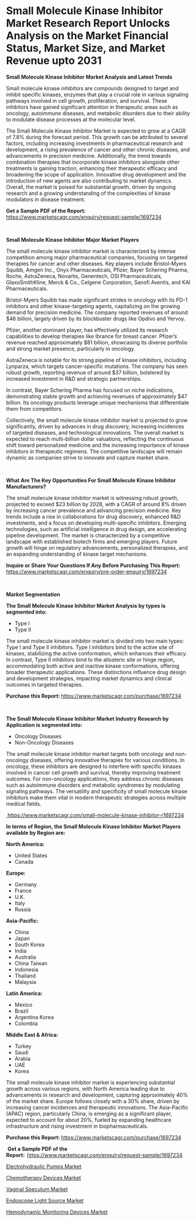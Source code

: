 <p><h1>Small Molecule Kinase Inhibitor Market Research Report Unlocks Analysis on the Market Financial Status, Market Size, and Market Revenue upto 2031</h1></p><p><strong>Small Molecule Kinase Inhibitor Market Analysis and Latest Trends</strong></p>
<p><p>Small molecule kinase inhibitors are compounds designed to target and inhibit specific kinases, enzymes that play a crucial role in various signaling pathways involved in cell growth, proliferation, and survival. These inhibitors have gained significant attention in therapeutic areas such as oncology, autoimmune diseases, and metabolic disorders due to their ability to modulate disease processes at the molecular level.</p><p>The Small Molecule Kinase Inhibitor Market is expected to grow at a CAGR of 7.8% during the forecast period. This growth can be attributed to several factors, including increasing investments in pharmaceutical research and development, a rising prevalence of cancer and other chronic diseases, and advancements in precision medicine. Additionally, the trend towards combination therapies that incorporate kinase inhibitors alongside other treatments is gaining traction, enhancing their therapeutic efficacy and broadening the scope of application. Innovative drug development and the introduction of new agents are also contributing to market dynamics. Overall, the market is poised for substantial growth, driven by ongoing research and a growing understanding of the complexities of kinase modulators in disease treatment.</p></p>
<p><strong>Get a Sample PDF of the Report:&nbsp;</strong> <a href="https://www.marketscagr.com/enquiry/request-sample/1697234?utm_campaign=1739&utm_medium=2&utm_source=Github&utm_content=ia&utm_term=20102024&utm_id=small-molecule-kinase-inhibitor">https://www.marketscagr.com/enquiry/request-sample/1697234</a></p>
<p>&nbsp;</p>
<p><strong>Small Molecule Kinase Inhibitor Major Market Players</strong></p>
<p><p>The small molecule kinase inhibitor market is characterized by intense competition among major pharmaceutical companies, focusing on targeted therapies for cancer and other diseases. Key players include Bristol-Myers Squibb, Amgen Inc., Onyx Pharmaceuticals, Pfizer, Bayer Schering Pharma, Roche, AstraZeneca, Novartis, Genentech, OSI Pharmaceuticals, GlaxoSmithKline, Merck & Co., Celgene Corporation, Sanofi Aventis, and KAI Pharmaceuticals.</p><p>Bristol-Myers Squibb has made significant strides in oncology with its PD-1 inhibitors and other kinase-targeting agents, capitalizing on the growing demand for precision medicine. The company reported revenues of around $46 billion, largely driven by its blockbuster drugs like Opdivo and Yervoy.</p><p>Pfizer, another dominant player, has effectively utilized its research capabilities to develop therapies like Ibrance for breast cancer. Pfizer’s revenue reached approximately $81 billion, showcasing its diverse portfolio and strong market presence, particularly in oncology.</p><p>AstraZeneca is notable for its strong pipeline of kinase inhibitors, including Lynparza, which targets cancer-specific mutations. The company has seen robust growth, reporting revenue of around $37 billion, bolstered by increased investment in R&D and strategic partnerships.</p><p>In contrast, Bayer Schering Pharma has focused on niche indications, demonstrating stable growth and achieving revenues of approximately $47 billion. Its oncology products leverage unique mechanisms that differentiate them from competitors.</p><p>Collectively, the small molecule kinase inhibitor market is projected to grow significantly, driven by advances in drug discovery, increasing incidences of targeted diseases, and technological innovations. The overall market is expected to reach multi-billion dollar valuations, reflecting the continuous shift toward personalized medicine and the increasing importance of kinase inhibitors in therapeutic regimens. The competitive landscape will remain dynamic as companies strive to innovate and capture market share.</p></p>
<p>&nbsp;</p>
<p><strong>What Are The Key Opportunities For Small Molecule Kinase Inhibitor Manufacturers?</strong></p>
<p><p>The small molecule kinase inhibitor market is witnessing robust growth, projected to exceed $23 billion by 2028, with a CAGR of around 8% driven by increasing cancer prevalence and advancing precision medicine. Key trends include a rise in collaborations for drug discovery, enhanced R&D investments, and a focus on developing multi-specific inhibitors. Emerging technologies, such as artificial intelligence in drug design, are accelerating pipeline development. The market is characterized by a competitive landscape with established biotech firms and emerging players. Future growth will hinge on regulatory advancements, personalized therapies, and an expanding understanding of kinase target mechanisms.</p></p>
<p><strong>Inquire or Share Your Questions If Any Before Purchasing This Report:</strong> <a href="https://www.marketscagr.com/enquiry/pre-order-enquiry/1697234?utm_campaign=1739&utm_medium=2&utm_source=Github&utm_content=ia&utm_term=20102024&utm_id=small-molecule-kinase-inhibitor">https://www.marketscagr.com/enquiry/pre-order-enquiry/1697234</a></p>
<p>&nbsp;</p>
<p><strong>Market Segmentation</strong></p>
<p><strong>The Small Molecule Kinase Inhibitor Market Analysis by types is segmented into:</strong></p>
<p><ul><li>Type I</li><li>Type II</li></ul></p>
<p><p>The small molecule kinase inhibitor market is divided into two main types: Type I and Type II inhibitors. Type I inhibitors bind to the active site of kinases, stabilizing the active conformation, which enhances their efficacy. In contrast, Type II inhibitors bind to the allosteric site or hinge region, accommodating both active and inactive kinase conformations, offering broader therapeutic applications. These distinctions influence drug design and development strategies, impacting market dynamics and clinical outcomes in targeted therapies.</p></p>
<p><strong>Purchase this Report:&nbsp;</strong><a href="https://www.marketscagr.com/purchase/1697234?utm_campaign=1739&utm_medium=2&utm_source=Github&utm_content=ia&utm_term=20102024&utm_id=small-molecule-kinase-inhibitor">https://www.marketscagr.com/purchase/1697234</a></p>
<p>&nbsp;</p>
<p><strong>The Small Molecule Kinase Inhibitor Market Industry Research by Application is segmented into:</strong></p>
<p><ul><li>Oncology Diseases</li><li>Non-Oncology Diseases</li></ul></p>
<p><p>The small molecule kinase inhibitor market targets both oncology and non-oncology diseases, offering innovative therapies for various conditions. In oncology, these inhibitors are designed to interfere with specific kinases involved in cancer cell growth and survival, thereby improving treatment outcomes. For non-oncology applications, they address chronic diseases such as autoimmune disorders and metabolic syndromes by modulating signaling pathways. The versatility and specificity of small molecule kinase inhibitors make them vital in modern therapeutic strategies across multiple medical fields.</p></p>
<p><a href="https://www.marketscagr.com/small-molecule-kinase-inhibitor-r1697234?utm_campaign=1739&utm_medium=2&utm_source=Github&utm_content=ia&utm_term=20102024&utm_id=small-molecule-kinase-inhibitor">&nbsp;https://www.marketscagr.com/small-molecule-kinase-inhibitor-r1697234</a></p>
<p><strong>In terms of Region, the Small Molecule Kinase Inhibitor Market Players available by Region are:</strong></p>
<p>
    <p> <strong> North America: </strong>
        <ul>
            <li>United States</li>
            <li>Canada</li>
        </ul>
        </p> 
    <p> <strong> Europe: </strong>
        <ul>
            <li>Germany</li>
            <li>France</li>
            <li>U.K.</li>
            <li>Italy</li>
            <li>Russia</li>
        </ul>
        </p> 
    <p> <strong> Asia-Pacific: </strong>
        <ul>
            <li>China</li>
            <li>Japan</li>
            <li>South Korea</li>
            <li>India</li>
            <li>Australia</li>
            <li>China Taiwan</li>
            <li>Indonesia</li>
            <li>Thailand</li>
            <li>Malaysia</li>
        </ul>
        </p> 
    <p> <strong> Latin America: </strong>
        <ul>
            <li>Mexico</li>
            <li>Brazil</li>
            <li>Argentina Korea</li>
            <li>Colombia</li>
        </ul>
        </p> 
    <p> <strong> Middle East & Africa: </strong>
        <ul>
            <li>Turkey</li>
            <li>Saudi</li>
            <li>Arabia</li>
            <li>UAE</li>
            <li>Korea</li>
        </ul>
    </p>
    </p>
<p><p>The small molecule kinase inhibitor market is experiencing substantial growth across various regions, with North America leading due to advancements in research and development, capturing approximately 40% of the market share. Europe follows closely with a 30% share, driven by increasing cancer incidences and therapeutic innovations. The Asia-Pacific (APAC) region, particularly China, is emerging as a significant player, expected to account for about 20%, fueled by expanding healthcare infrastructure and rising investment in biopharmaceuticals.</p></p>
<p><strong>Purchase this Report: </strong><a href="https://www.marketscagr.com/purchase/1697234?utm_campaign=1739&utm_medium=2&utm_source=Github&utm_content=ia&utm_term=20102024&utm_id=small-molecule-kinase-inhibitor">https://www.marketscagr.com/purchase/1697234</a></p>
<p>&nbsp;<strong>Get a Sample PDF of the Report:&nbsp;&nbsp;</strong><a href="https://www.marketscagr.com/enquiry/request-sample/1697234?utm_campaign=1739&utm_medium=2&utm_source=Github&utm_content=ia&utm_term=20102024&utm_id=small-molecule-kinase-inhibitor">https://www.marketscagr.com/enquiry/request-sample/1697234</a></p>
<p><strong></strong></p>
<p><p><a href="https://issuu.com/reportprime-2/docs/electrohydraulic-pumps-market-size-_ea2084fb1a82ff?utm_campaign=1739&utm_medium=2&utm_source=Github&utm_content=ia&utm_term=20102024&utm_id=small-molecule-kinase-inhibitor">Electrohydraulic Pumps Market</a></p><p><a href="https://www.linkedin.com/pulse/sustainability-trends-chemotherapy-devices-industry-market-3x8mc?utm_campaign=1739&utm_medium=2&utm_source=Github&utm_content=ia&utm_term=20102024&utm_id=small-molecule-kinase-inhibitor">Chemotherapy Devices Market</a></p><p><a href="https://www.linkedin.com/pulse/vaginal-speculum-market-global-regional-analysis-focus-sadec?utm_campaign=1739&utm_medium=2&utm_source=Github&utm_content=ia&utm_term=20102024&utm_id=small-molecule-kinase-inhibitor">Vaginal Speculum Market</a></p><p><a href="https://www.linkedin.com/pulse/charting-future-comprehensive-analysis-global-endoscope-light-rd47c?utm_campaign=1739&utm_medium=2&utm_source=Github&utm_content=ia&utm_term=20102024&utm_id=small-molecule-kinase-inhibitor">Endoscope Light Source Market</a></p><p><a href="https://www.linkedin.com/pulse/competitive-intelligence-hemodynamic-monitoring-devices-fxshc?utm_campaign=1739&utm_medium=2&utm_source=Github&utm_content=ia&utm_term=20102024&utm_id=small-molecule-kinase-inhibitor">Hemodynamic Monitoring Devices Market</a></p></p>